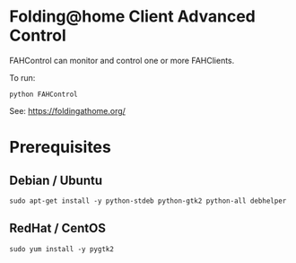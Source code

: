 Folding@home Client Advanced Control
====================================

FAHControl can monitor and control one or more FAHClients.

To run:

    python FAHControl

See: https://foldingathome.org/

# Prerequisites

## Debian / Ubuntu

    sudo apt-get install -y python-stdeb python-gtk2 python-all debhelper

## RedHat / CentOS

    sudo yum install -y pygtk2
